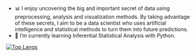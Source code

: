 


- :bar_chart: I enjoy uncovering the big and important secret of data using preprocessing, analysis and visualization methods. By taking advantage of these secrets, I aim to be a data scientist who uses artificial intelligence and statistical methods to turn them into future predictions.
- 🌱 I’m currently learning Inferential Statistical Analysis with Python.







[![Top Langs](https://github-readme-stats.vercel.app/api/top-langs/?username=asenateke)](https://github.com/asenateke/github-readme-stats)
